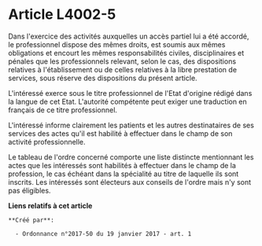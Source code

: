 # Article L4002-5

Dans l'exercice des activités auxquelles un accès partiel lui a été accordé, le professionnel dispose des mêmes droits, est
soumis aux mêmes obligations et encourt les mêmes responsabilités civiles, disciplinaires et pénales que les professionnels
relevant, selon le cas, des dispositions relatives à l'établissement ou de celles relatives à la libre prestation de
services, sous réserve des dispositions du présent article. 

L'intéressé exerce sous le titre professionnel de l'Etat d'origine rédigé dans la langue de cet Etat. L'autorité compétente
peut exiger une traduction en français de ce titre professionnel. 

L'intéressé informe clairement les patients et les autres destinataires de ses services des actes qu'il est habilité à
effectuer dans le champ de son activité professionnelle. 

Le tableau de l'ordre concerné comporte une liste distincte mentionnant les actes que les intéressés sont habilités à
effectuer dans le champ de la profession, le cas échéant dans la spécialité au titre de laquelle ils sont inscrits. Les
intéressés sont électeurs aux conseils de l'ordre mais n'y sont pas éligibles.

**Liens relatifs à cet article**

	**Créé par**:

	  - Ordonnance n°2017-50 du 19 janvier 2017 - art. 1
